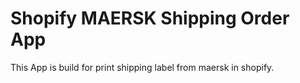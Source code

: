 # Shopify MAERSK Shipping Order App
This App is build for print shipping label from maersk in shopify.